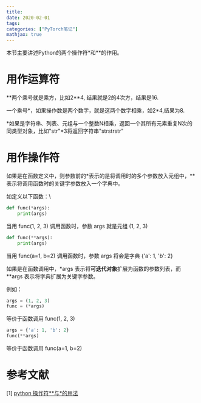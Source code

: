 ```yaml
---
title: 
date: 2020-02-01
tags:
categories: ["PyTorch笔记"]
mathjax: true
---
```

本节主要讲述Python的两个操作符\*和\*\*的作用。
<!-- more -->

# 用作运算符
\*\*两个乘号就是乘方，比如2\*\*4, 结果就是2的4次方，结果是16.

一个乘号\*，如果操作数是两个数字，就是这两个数字相乘，如2\*4,结果为8.

\*如果是字符串、列表、元组与一个整数N相乘，返回一个其所有元素重复N次的同类型对象，比如"str"\*3将返回字符串"strstrstr"


# 用作操作符
如果是在函数定义中，则参数前的\*表示的是将调用时的多个参数放入元组中，\*\*表示将调用函数时的关键字参数放入一个字典中。

如定义以下函数：\
```python
def func(*args):
    print(args)
```
当用 func(1, 2, 3) 调用函数时，参数 args 就是元组 (1, 2, 3)

```python
def func(**args):
    print(args)
```
当用 func(a=1, b=2) 调用函数时，参数 args 将会是字典 {'a': 1, 'b': 2}


如果是在函数调用中，\*args 表示将**可迭代对象**扩展为函数的参数列表，而 \*\*args 表示将字典扩展为关键字参数。

例如：
```python
args = (1, 2, 3)
func = (*args)
```
等价于函数调用 func(1, 2, 3)

```python
args = {'a': 1, 'b': 2}
func(**args)
```
等价于函数调用 func(a=1, b=2)


# 参考文献
[1] [python 操作符**与*的用法](https://blog.csdn.net/zhihaoma/article/details/50572854)
